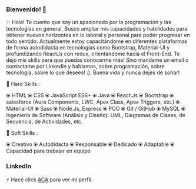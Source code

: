 ### Bienvenido! 👋

<!--
**eduardomgonzalez/eduardomgonzalez** is a ✨ _special_ ✨ repository because its `README.md` (this file) appears on your GitHub profile.
-->

✨ Hola! Te cuento que soy un apasionado por la programación y las tecnologías en general. Busco ampliar mis capacidades y habilidades para obtener nuevos horizontes en lo laboral y personal para poder progresar en todo sentido.
Actualmente estoy capacitándome en diferentes plataformas de forma autodidacta en tecnologías como Bootstrap, Material-UI y profundizando ReactJs con redux, orientándome hacia el Front-End. Te dejo mis skills para que puedas conocerme más! Sino mandame un email o contactame por LinkedIn y hablamos, sobre programación, sobre tecnología, sobre lo que desees! :).
Buena vida y nunca dejes de soñar!

🔭  Hard Skills :

⦿ HTML
⦿ CSS
⦿ JavaScript ES6+
⦿ Java
⦿ React.Js
⦿ Bootstrap
⦿ salesforce (Aura Components, LWC, Apex Class, Apex Triggers, etc.)
⦿ Material-UI
⦿ Sass
⦿ Node.Js, Express
⦿ POO
⦿ Git / GitHub
⦿ MySQL
⦿ Ingeniería de Software (Análisis y Diseño): UML, Diagramas de Clases, de Secuencia, de Actividades, etc.


🌱 Soft Skills :

⦿ Creativo
⦿ Autodidacta
⦿ Responsable
⦿ Dedicado
⦿ Adaptable
⦿ Capacidad para trabajar en equipo 


### LinkedIn
⚡ Hacé click [ACA](https://www.linkedin.com/in/eduardo-gonzalez01/) para ver mi perfil.

